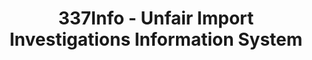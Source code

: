 ---
layout: default
bigquery: https://console.cloud.google.com/bigquery?p=patents-public-data&d=usitc_investigations&page=dataset&project=sheets-management-319211
citation: US International Trade Commission 337Info Unfair Import Investigations Information
  System
contributors: US International Trade Comission
cost: None
description: US International Trade Commission 337Info Unfair Import Investigations
  Information System contains data on investigations done under Section 337. Section
  337 declares the infringement of certain statutory intellectual property rights
  and other forms of unfair competition in import trade to be unlawful practices.
  Most Section 337 investigations involve allegations of patent or registered trademark
  infringement.
documentation: FAQ and tutorial available on the site
last_edit: 04/10/2022, 17:00:46
location: https://pubapps2.usitc.gov/337external/
maintained_by: US International Trade Comission
schema_fields:
- dateCreated
- issueDateOtherNonFinal
- dateComplaintFiled
- scheduledEndDateEvidHear
- patentNumbers
- startDateMarkmanHearing
- internalRemand
- actualStartDateEvidHear
- markmanHearing
- htsNumbers
- patentNumber
- copyrightNumbers
- finalIdOnViolationIssue
- id
- currentActiveALJ
- teoProceedingInvolved
- investigationTermDate
- gcAttorney
- aljAssigned
- targetDate
- teoIdIssueDate
- docketNo
- teoReliefGranted
- cafcAppeals
- investigationNo
- complainant
- finalDetViolation
- finalIdOnViolationDue
- ouiiParticipation
- title
- publication_number
- endDateMarkmanHearing
- ouiiAttorney
- finalDetNoViolation
- lastUpdated
- investigationType
- scheduledStartDateEvidHear
- actualEndDateEvidHear
- respondent
- trademarkNumbers
- teoIdDueDate
- currentStatus
- dateOfPublicationFrNotice
- invUnfairAct
shortname: unfair_import_investigations
tags:
- import
- legal
- trade
timeframe: 2008-2021 (prior to 2008 downloadable as a JSON file)
title: 337Info - Unfair Import Investigations Information System
uuid: 2721f5ec-e599-4890-9265-9706719fc71e
---
